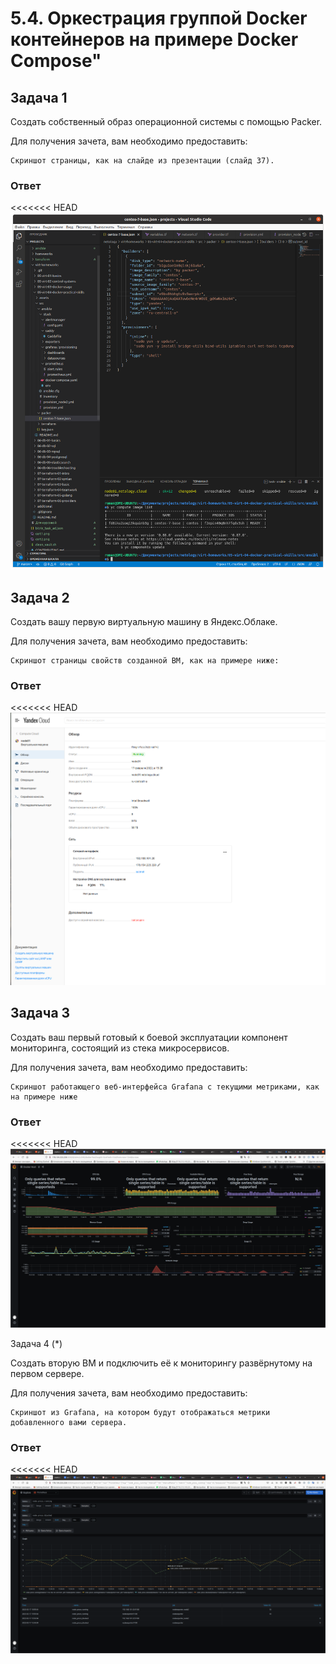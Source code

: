 # 5.4. Оркестрация группой Docker контейнеров на примере Docker Compose"

## Задача 1

Создать собственный образ операционной системы с помощью Packer.

Для получения зачета, вам необходимо предоставить:

    Скриншот страницы, как на слайде из презентации (слайд 37).

### Ответ

<<<<<<< HEAD
![Image alt](https://github.com/roman-serdyukov/devops-netology/blob/main/homework_txt//05-virt-04-docker-compose/assets/image.png)

## Задача 2

Создать вашу первую виртуальную машину в Яндекс.Облаке.

Для получения зачета, вам необходимо предоставить:

    Скриншот страницы свойств созданной ВМ, как на примере ниже:

### Ответ

<<<<<<< HEAD
![Image alt](https://github.com/roman-serdyukov/devops-netology/blob/main/homework_txt//05-virt-04-docker-compose/assets/vm.png)

## Задача 3

Создать ваш первый готовый к боевой эксплуатации компонент мониторинга, состоящий из стека микросервисов.

Для получения зачета, вам необходимо предоставить:

    Скриншот работающего веб-интерфейса Grafana с текущими метриками, как на примере ниже

### Ответ

<<<<<<< HEAD
![Image alt](https://github.com/roman-serdyukov/devops-netology/blob/main/homework_txt/05-virt-04-docker-compose/assets/grafana.png)

Задача 4 (*)

Создать вторую ВМ и подключить её к мониторингу развёрнутому на первом сервере.

Для получения зачета, вам необходимо предоставить:

    Скриншот из Grafana, на котором будут отображаться метрики добавленного вами сервера.

### Ответ

<<<<<<< HEAD
![Image alt](https://github.com/roman-serdyukov/devops-netology/blob/main/homework_txt//05-virt-04-docker-compose/assets/node2.png)